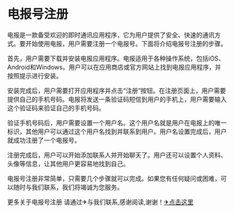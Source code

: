 # 电报号注册

电报是一款备受欢迎的即时通讯应用程序，它为用户提供了安全、快速的通讯方式。要开始使用电报，用户需要注册一个电报号。下面将介绍电报号注册的步骤。

首先，用户需要下载并安装电报应用程序。电报适用于各种操作系统，包括iOS、Android和Windows。用户可以在应用商店或官方网站上找到电报应用程序，并按照提示进行安装。

安装完成后，用户需要打开应用程序并点击“注册”按钮。在注册页面上，用户需要提供自己的手机号码。电报将发送一条验证码短信到用户的手机上，用户需要输入这个验证码来验证自己的手机号码。

验证手机号码后，用户需要设置一个用户名。这个用户名就是用户在电报上的唯一标识，其他用户可以通过这个用户名找到并联系到用户。用户名设置完成后，用户就成功注册了一个电报号。

注册完成后，用户可以开始添加联系人并开始聊天了。用户还可以设置个人资料、头像等信息，让其他用户更容易地找到自己。

电报号注册非常简单，只需要几个步骤就可以完成。如果您有任何疑问或困难，可以随时与我们联系，我们将竭诚为您服务。

更多关于电报号注册 请通过✈与我们联系,感谢阅读,谢谢！[✈点击这里](https://t.me/lm999bot)